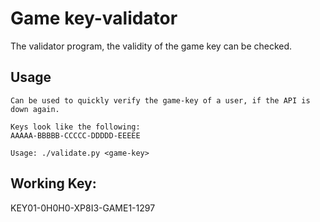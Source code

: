 # Game key-validator

The validator program, the validity of the game key can be checked.

## Usage
```
Can be used to quickly verify the game-key of a user, if the API is down again.

Keys look like the following:
AAAAA-BBBBB-CCCCC-DDDDD-EEEEE

Usage: ./validate.py <game-key>
```

## Working Key:
KEY01-0H0H0-XP8I3-GAME1-1297
